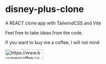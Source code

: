 # disney-plus-clone

A REACT clone app with TailwindCSS and Vite

Feel free to take ideas from the code. 

If you want to buy me a coffee, I will not mind
<p><a href="https://www.buymeacoffee.com/TimPrashant"> <img align="left" src="https://cdn.buymeacoffee.com/buttons/v2/default-yellow.png" height="30" width="120" alt="https://www.buymeacoffee.com/TimPrashant" /></a></p><br><br>
